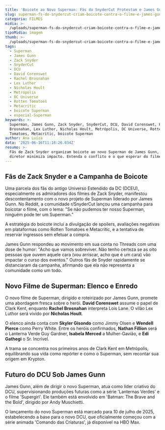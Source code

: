 ```yaml
---
title: 'Boicote ao Novo Superman: Fãs do SnyderCut Protestam e James Gunn Rebate'
slug: superman-fs-do-snydercut-criam-boicote-contra-o-filme-e-james-gunn-responde
categoria: FILMES
midia: >-
  /uploads/superman-fs-do-snydercut-criam-boicote-contra-o-filme-e-james-gunn-responde-thumb.png
tipoMidia: imagem
thumb: >-
  /uploads/superman-fs-do-snydercut-criam-boicote-contra-o-filme-e-james-gunn-responde-thumb.png
tags:
  - Superman
  - James Gunn
  - Zack Snyder
  - SnyderCut
  - DCU
  - David Corenswet
  - Rachel Brosnahan
  - Lex Luthor
  - Nicholas Hoult
  - Metrópolis
  - DC Universe
  - Rotten Tomatoes
  - Metacritic
  - boicote Superman
  - especial-Superman
keywords: >-
  Superman, James Gunn, Zack Snyder, SnyderCut, DCU, David Corenswet, Rachel
  Brosnahan, Lex Luthor, Nicholas Hoult, Metrópolis, DC Universe, Rotten
  Tomatoes, Metacritic, boicote Superman
author: Ana Luiza
data: '2025-06-16T11:18:26.034Z'
resumo: >-
  Fãs de Zack Snyder organizam boicote ao novo Superman de James Gunn, mas
  diretor minimiza impacto. Entenda o conflito e o que esperar do filme.
---
```


## Fãs de Zack Snyder e a Campanha de Boicote

Uma parcela dos fãs do antigo Universo Estendido da DC (DCEU), especialmente os admiradores dos filmes de Zack Snyder, manifestou descontentamento com o novo projeto de Superman liderado por James Gunn. No Reddit, a comunidade r/SnyderCut lançou uma campanha para boicotar o filme, com o lema: "Se não pudemos ter nosso Superman, ninguém pode ter um Superman.”

A estratégia do boicote inclui a divulgação de spoilers, avaliações negativas em plataformas como Rotten Tomatoes e Metacritic, e a tentativa de reservar ingressos sem efetuar a compra.

James Gunn respondeu ao movimento em sua conta no Threads com uma dose de humor: "Acho que vamos sobreviver. Não tenho certeza se as oito pessoas que ouvem aquele cara (vou arriscar, acho que é um cara) vão impactar o curso dos eventos." Outros fãs de Snyder rapidamente se distanciaram da campanha, afirmando que ela não representa a comunidade como um todo.

## Novo Filme de Superman: Elenco e Enredo

O novo filme de Superman, dirigido e roteirizado por James Gunn, promete uma abordagem fresca sobre o herói. **David Corenswet** assume o papel de Clark Kent, enquanto **Rachel Brosnahan** interpreta Lois Lane. O vilão Lex Luthor será vivido por **Nicholas Hoult**.

O elenco ainda conta com **Skyler Gisondo** como Jimmy Olsen e **Wendell Pierce** como Perry White. Entre os heróis confirmados, **Nathan Fillion** será o Lanterna Verde Guy Gardner, **Isabela Merced** a Mulher-Gavião, e **Edi Gathegi** o Sr. Incrível.

A trama se concentra nos primeiros anos de Clark Kent em Metrópolis, equilibrando sua vida como repórter e como o Superman, sem recontar sua origem em Krypton.

## Futuro do DCU Sob James Gunn

James Gunn, além de dirigir o novo Superman, atua como líder criativo do DCU, supervisionando produções futuras como a série 'Lanternas Verdes' e o filme 'Supergirl'. Ele também está envolvido em 'Batman: The Brave and the Bold', dirigido por Andy Muschietti.

O lançamento do novo Superman está marcado para 10 de julho de 2025, estabelecendo a base para o novo DCU, que oficialmente começou com a série animada 'Comando das Criaturas', já disponível na HBO Max.

